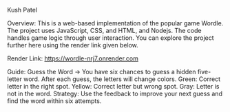 Kush Patel 

Overview: This is a web-based implementation of the popular game Wordle. The project uses JavaScript, CSS, and HTML, and Nodejs. The code handles game logic through user interaction. You can explore the project further here using the render link given below.

Render Link: https://wordle-nrj7.onrender.com

Guide:
  Guess the Word -> You have six chances to guess a hidden five-letter word. After each guess, the letters will change colors.
    Green: Correct letter in the right spot.
    Yellow: Correct letter but wrong spot.
    Gray: Letter is not in the word.
  Strategy: Use the feedback to improve your next guess and find the word within six attempts.
